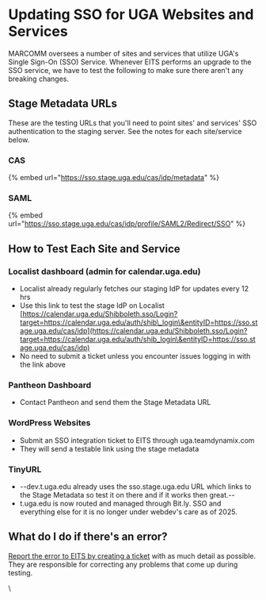 # Updating SSO for UGA Websites and Services

MARCOMM oversees a number of sites and services that utilize UGA's Single Sign-On (SSO) Service. Whenever EITS performs an upgrade to the SSO service, we have to test the following to make sure there aren't any breaking changes.

## Stage Metadata URLs

These are the testing URLs that you'll need to point sites' and services' SSO authentication to the staging server. See the notes for each site/service below.

### CAS

{% embed url="https://sso.stage.uga.edu/cas/idp/metadata" %}

### SAML

{% embed url="https://sso.stage.uga.edu/cas/idp/profile/SAML2/Redirect/SSO" %}

## How to Test Each Site and Service

### Localist dashboard (admin for calendar.uga.edu)

* Localist already regularly fetches our staging IdP for updates every 12 hrs
* Use this link to test the stage IdP on Localist [https://calendar.uga.edu/Shibboleth.sso/Login?target=https://calendar.uga.edu/auth/shib\_login\&entityID=https://sso.stage.uga.edu/cas/idp](https://calendar.uga.edu/Shibboleth.sso/Login?target=https://calendar.uga.edu/auth/shib_login\&entityID=https://sso.stage.uga.edu/cas/idp)
* No need to submit a ticket unless you encounter issues logging in with the link above

### Pantheon Dashboard

* Contact Pantheon and send them the Stage Metadata URL

### WordPress Websites

* Submit an SSO integration ticket to EITS through uga.teamdynamix.com
* They will send a testable link using the stage metadata

### TinyURL

* --dev.t.uga.edu already uses the sso.stage.uga.edu URL which links to the Stage Metadata so test it on there and if it works then great.--
* t.uga.edu is now routed and managed through Bit.ly. SSO and everything else for it is no longer under webdev's care as of 2025.

## What do I do if there's an error?

[Report the error to EITS by creating a ticket](https://uga.teamdynamix.com/TDClient/3190/eitsclientportal/Requests/TicketRequests/NewForm?ID=oXtGkWjLp04_\&RequestorType=Service) with as much detail as possible. They are responsible for correcting any problems that come up during testing.&#x20;

\
